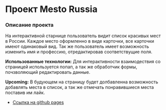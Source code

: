 # Проект Mesto Russia

### Описание проекта

На интерактивной старнице пользователь видит список красивых мест в России. Каждое место оформленно в виде карточки, все карточки имеют одинаковый вид. Так же пользователь имеет возможность изменить имя и профессию, отредактировав соответствущие поля.

**Использованные технологии:** 
Для интерактивности взаимодествия со страницей используется попап, а так же обработчик формы, почзволяющий редактировать данные.

**Upcoming:** 
В будующем на страницу будет долбавленна возможность добавлять места в список, а так же отмечать понравившиеся места поставив им лайк.

* [Ссылка на github pages](https://ianamerely.github.io/mesto/)
